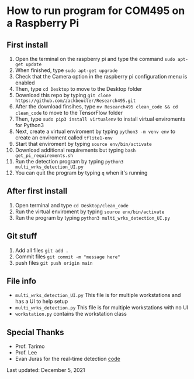 # How to run program for COM495 on a Raspberry Pi

## First install

1. Open the terminal on the raspberry pi and type the command `sudo apt-get update`
2. When finished, type `sudo apt-get upgrade`
3. Check that the Camera option in the raspberry pi configuration menu is enabled
4. Then, type `cd Desktop` to move to the Desktop folder
4. Download this repo by typing `git clone https://github.com/zackbeucler/Research495.git`
5. After the download finsihes, type `mv Research495 clean_code && cd clean_code` to move to the TensorFlow folder
6. Then, type `sudo pip3 install virtualenv` to install virtual enviroments for Python3
7. Next, create a virtual enviroment by typing `python3 -m venv env` to create an enviroment called `tflite1-env`
8. Start that enviroment by typing `source env/bin/activate`
9. Download additional requirements but typing `bash get_pi_requirements.sh`
10. Run the detection program by typing `python3 multi_wrks_detection_UI.py`
11. You can quit the program by typing `q` when it's running

## After first install

1. Open terminal and type `cd Desktop/clean_code`
2. Run the virtual enviroment by typing `source env/bin/activate`
3. Run the program by typing `python3 multi_wrks_detection_UI.py`

## Git stuff

1. Add all files `git add .`
2. Commit files `git commit -m "message here"`
3. push files `git push origin main`

## File info
- `multi_wrks_detection_UI.py` This file is for multiple workstations and has a UI to help setup
- `multi_wrks_detection.py` This file is for multiple workstations with no UI
- `workstation.py` contains the workstation class


## Special Thanks
- Prof. Tarimo
- Prof. Lee
- Evan Juras for the real-time detection [code](https://www.youtube.com/watch?v=aimSGOAUI8Y)

Last updated: December 5, 2021
